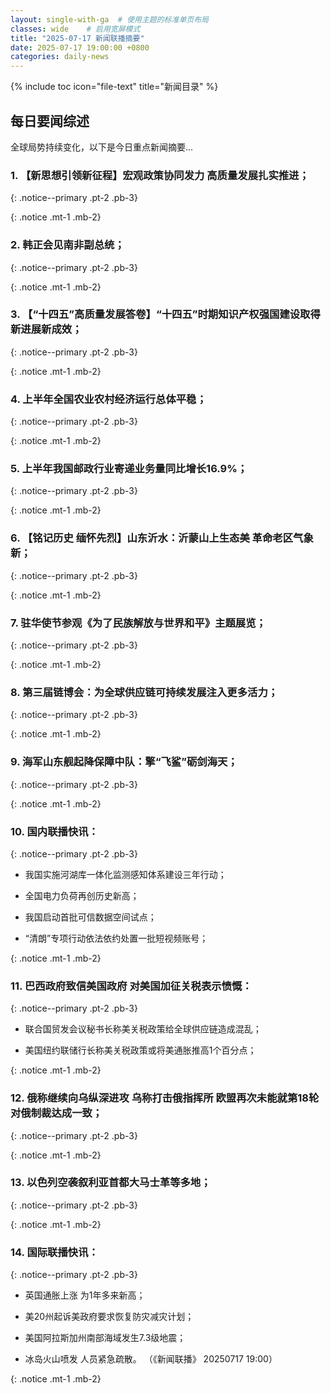 ```yaml
---
layout: single-with-ga  # 使用主题的标准单页布局
classes: wide    # 启用宽屏模式
title: "2025-07-17 新闻联播摘要"
date: 2025-07-17 19:00:00 +0800
categories: daily-news
---
```


{% include toc icon="file-text" title="新闻目录" %}
   
## 每日要闻综述

全球局势持续变化，以下是今日重点新闻摘要...

### 1. 【新思想引领新征程】宏观政策协同发力 高质量发展扎实推进； 

{: .notice--primary .pt-2 .pb-3}

{: .notice .mt-1 .mb-2}

### 2. 韩正会见南非副总统； 

{: .notice--primary .pt-2 .pb-3}

{: .notice .mt-1 .mb-2}

### 3. 【“十四五”高质量发展答卷】“十四五”时期知识产权强国建设取得新进展新成效； 

{: .notice--primary .pt-2 .pb-3}

{: .notice .mt-1 .mb-2}

### 4. 上半年全国农业农村经济运行总体平稳； 

{: .notice--primary .pt-2 .pb-3}

{: .notice .mt-1 .mb-2}

### 5. 上半年我国邮政行业寄递业务量同比增长16.9%； 

{: .notice--primary .pt-2 .pb-3}

{: .notice .mt-1 .mb-2}

### 6. 【铭记历史 缅怀先烈】山东沂水：沂蒙山上生态美 革命老区气象新； 

{: .notice--primary .pt-2 .pb-3}

{: .notice .mt-1 .mb-2}

### 7. 驻华使节参观《为了民族解放与世界和平》主题展览； 

{: .notice--primary .pt-2 .pb-3}

{: .notice .mt-1 .mb-2}

### 8. 第三届链博会：为全球供应链可持续发展注入更多活力； 

{: .notice--primary .pt-2 .pb-3}

{: .notice .mt-1 .mb-2}

### 9. 海军山东舰起降保障中队：擎“飞鲨”砺剑海天； 

{: .notice--primary .pt-2 .pb-3}

{: .notice .mt-1 .mb-2}

### 10. 国内联播快讯： 

{: .notice--primary .pt-2 .pb-3}

- 我国实施河湖库一体化监测感知体系建设三年行动；

- 全国电力负荷再创历史新高；

- 我国启动首批可信数据空间试点；

- “清朗”专项行动依法依约处置一批短视频账号；

{: .notice .mt-1 .mb-2}

### 11. 巴西政府致信美国政府 对美国加征关税表示愤慨： 

{: .notice--primary .pt-2 .pb-3}

- 联合国贸发会议秘书长称美关税政策给全球供应链造成混乱；

- 美国纽约联储行长称美关税政策或将美通胀推高1个百分点；

{: .notice .mt-1 .mb-2}

### 12. 俄称继续向乌纵深进攻 乌称打击俄指挥所 欧盟再次未能就第18轮对俄制裁达成一致； 

{: .notice--primary .pt-2 .pb-3}

{: .notice .mt-1 .mb-2}

### 13. 以色列空袭叙利亚首都大马士革等多地； 

{: .notice--primary .pt-2 .pb-3}

{: .notice .mt-1 .mb-2}

### 14. 国际联播快讯： 

{: .notice--primary .pt-2 .pb-3}

- 英国通胀上涨 为1年多来新高；

- 美20州起诉美政府要求恢复防灾减灾计划；

- 美国阿拉斯加州南部海域发生7.3级地震；

- 冰岛火山喷发 人员紧急疏散。 （《新闻联播》 20250717 19:00）

{: .notice .mt-1 .mb-2}